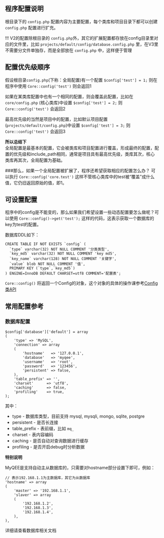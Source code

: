 程序配置说明
------

根目录下的 `config.php` 配置内容为主要配置，每个类库和项目目录下都可以创建 `config.php` 配置进行扩充。

!!! V2的配置除根目录的 `config.php`外，其它的扩展配置都存放在config目录里对应的文件里，比如 `projects/default/config/database.config.php` 里，在V3里不需要分文件单独存，而是全部放在 `config.php` 中，这样便于管理

## 配置优先级顺序

假设根目录`config.php`(下称：全局配置)有一个配置 `$config['test'] = 1;` 则在程序中使用 `Core::config('test')` 则会返回1

如果在某类库配置中也有一个相同的配置，则会覆盖此配置，比如在 `core/config.php` (核心类库)中设置 `$config['test'] = 2;` 则 `Core::config('test')` 会返回2

最高优先级的当然是项目中的配置，比如默认项目配置(`projects/default/config.php`)中设置 `$config['test'] = 3;` 则 `Core::config('test')` 会返回3

**所以总结下**<br />
全局配置是最基本的配置，它会被类库和项目配置进行覆盖，形成最终的配置，配置的优先级和include_path相同，通常是项目具有最高优先级，类库其次，核心类库再其次，全局配置为基础。

###那么，如果一个全局配置被扩展了，程序还希望获取相应的配置怎么办？
可以执行 `Core::config('core.test')` 这样不管核心类库中的test被“覆盖”成什么值，它仍旧返回原始的值，即1。


## 可设置配置
程序中的config是不能变的，那么如果我们希望设置一些动态配置要怎么做呢？可以使用 `Core::config()->get('test');` 这样的代码，这表示获取一个数据库的key为test的配置。

数据库DDL如下：
	
``` mysql
CREATE TABLE IF NOT EXISTS `config` (
  `type` varchar(32) NOT NULL COMMENT '分类类型',
  `key_md5` varchar(32) NOT NULL COMMENT 'key md5',
  `key_name` varchar(128) NOT NULL COMMENT '关键字',
  `value` blob NOT NULL COMMENT '值',
  PRIMARY KEY (`type`,`key_md5`)
) ENGINE=InnoDB DEFAULT CHARSET=utf8 COMMENT='配置表';
```

`Core::config()` 将返回一个Config的对象，这个对象的具体的操作课参考[Config类API](core/class.config/api.html)


## 常用配置参考

### 数据库配置

	$config['database']['default'] = array
	(
	    'type' => 'MySQL',
	    'connection' => array
	    (
	        'hostname'   => '127.0.0.1',
	        'database'   => 'myqee',
	        'username'   => 'root',
	        'password'   => '123456',
	        'persistent' => false,
	    ),
	    'table_prefix' => '',
	    'charset'      => 'utf8',
	    'caching'      => false,
	    'profiling'    => true,
	);

其中：

* type - 数据库类型，目前支持 mysql, mysqli, mongo, sqlite, postgre 
* persistent - 是否长连接
* table_prefix - 表前缀，比如 `mq_`
* charset - 表内容编码
* caching - 是否自动对查询数据进行缓存
* profiling - 是否开启debug时分析数据

**特别说明**

MyQEE是支持自动主从数据库的，只需要对hostname部分设置下即可，例如：

	// 表示192.168.1.1为主数据库，其它为从数据库
	'hostname' => array
	(
		'master' => '192.168.1.1',
		'slaver' => array
		(
			'192.168.1.2',
			'192.168.1.3',
			'192.168.1.4',
		),
	),

详细请查看数据库相关文档
